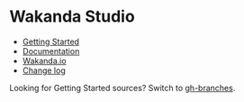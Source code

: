 # Wakanda Studio

- [Getting Started](http://wakanda.github.io/wakanda-studio)
- [Documentation](http://doc.wakanda.org/)
- [Wakanda.io](http://www.wakanda.io/)
- [Change log](CHANGELOG.md)

Looking for Getting Started sources? Switch to [gh-branches](https://github.com/Wakanda/wakanda-studio/tree/gh-pages).
